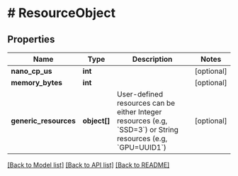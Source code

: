 # # ResourceObject

## Properties

Name | Type | Description | Notes
------------ | ------------- | ------------- | -------------
**nano_cp_us** | **int** |  | [optional] 
**memory_bytes** | **int** |  | [optional] 
**generic_resources** | **object[]** | User-defined resources can be either Integer resources (e.g, &#x60;SSD&#x3D;3&#x60;) or String resources (e.g, &#x60;GPU&#x3D;UUID1&#x60;) | [optional] 

[[Back to Model list]](../../README.md#documentation-for-models) [[Back to API list]](../../README.md#documentation-for-api-endpoints) [[Back to README]](../../README.md)


